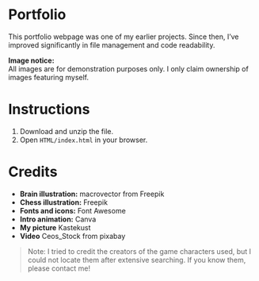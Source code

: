 # Portfolio

This portfolio webpage was one of my earlier projects. Since then, I’ve improved significantly in file management and code readability.

**Image notice:**  
All images are for demonstration purposes only. I only claim ownership of images featuring myself.

# Instructions
1. Download and unzip the file.  
2. Open `HTML/index.html` in your browser.  

   
# Credits

- **Brain illustration:** macrovector from Freepik  
- **Chess illustration:** Freepik
- **Fonts and icons:** Font Awesome  
- **Intro animation:** Canva
- **My picture** Kastekust
- **Video** Ceos_Stock from pixabay

> Note: I tried to credit the creators of the game characters used, but I could not locate them after extensive searching. If you know them, please contact me!
